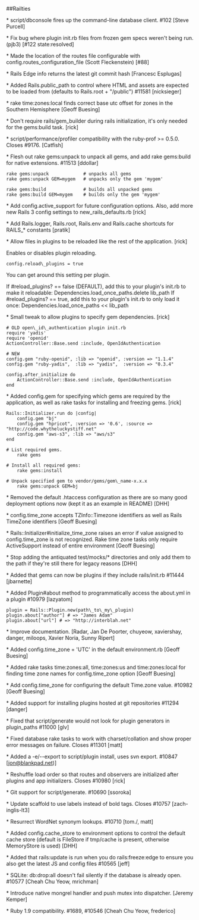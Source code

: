 ##Railties


 
\* script/dbconsole fires up the command-line database client.  #102 [Steve Purcell]
 
\* Fix bug where plugin init.rb files from frozen gem specs weren't being run.  (pjb3) [#122 state:resolved]
 
\* Made the location of the routes file configurable with config.routes\_configuration\_file (Scott Fleckenstein) [#88]
 
\* Rails Edge info returns the latest git commit hash [Francesc Esplugas]
 
\* Added Rails.public\_path to control where HTML and assets are expected to be loaded from (defaults to Rails.root + "/public") #11581 [nicksieger]
 
\* rake time:zones:local finds correct base utc offset for zones in the Southern Hemisphere [Geoff Buesing]
 
\* Don't require rails/gem\_builder during rails initialization, it's only needed for the gems:build task. [rick]
 
\* script/performance/profiler compatibility with the ruby-prof >= 0.5.0. Closes #9176. [Catfish]
 
\* Flesh out rake gems:unpack to unpack all gems, and add rake gems:build for native extensions. #11513 [ddollar]
 
	rake gems:unpack             # unpacks all gems
	rake gems:unpack GEM=mygem   # unpacks only the gem 'mygem'
  
	rake gems:build              # builds all unpacked gems
	rake gems:build GEM=mygem    # builds only the gem 'mygem'
 
\* Add config.active\_support for future configuration options.  Also, add more new Rails 3 config settings to new\_rails\_defaults.rb [rick]
 
\* Add Rails.logger, Rails.root, Rails.env and Rails.cache shortcuts for RAILS\_\* constants [pratik]
 
\* Allow files in plugins to be reloaded like the rest of the application.  [rick]
 
Enables or disables plugin reloading.
  
	config.reload\_plugins = true
  
You can get around this setting per plugin.

If #reload_plugins? == false (DEFAULT), add this to your plugin's init.rb to make it reloadable:
    Dependencies.load_once_paths.delete lib\_path
If #reload_plugins? == true, add this to your plugin's init.rb to only load it once:
    Dependencies.load_once_paths << lib_path

\* Small tweak to allow plugins to specify gem dependencies.  [rick]
 
	# OLD open\_id\_authentication plugin init.rb
	require 'yadis'
	require 'openid'
	ActionController::Base.send :include, OpenIdAuthentication
 
	# NEW
	config.gem "ruby-openid", :lib => "openid", :version => "1.1.4"
	config.gem "ruby-yadis",  :lib => "yadis",  :version => "0.3.4"
 
	config.after_initialize do
    	ActionController::Base.send :include, OpenIdAuthentication
  	end
 
\* Added config.gem for specifying which gems are required by the application, as well as rake tasks for installing and freezing gems. [rick]
 
	Rails::Initializer.run do |config|
    	config.gem "bj"
    	config.gem "hpricot", :version => '0.6', :source => "http://code.whytheluckystiff.net"
    	config.gem "aws-s3", :lib => "aws/s3"
  	end
  
	# List required gems.
		rake gems
  
	# Install all required gems:
		rake gems:install
  
	# Unpack specified gem to vendor/gems/gem\_name-x.x.x
		rake gems:unpack GEM=bj
 
\* Removed the default .htaccess configuration as there are so many good deployment options now (kept it as an example in README) [DHH]
 
\* config.time\_zone accepts TZInfo::Timezone identifiers as well as Rails TimeZone identifiers [Geoff Buesing]
 
\* Rails::Initializer#initialize\_time\_zone raises an error if value assigned to config.time\_zone is not recognized. Rake time zone tasks only require ActiveSupport instead of entire environment [Geoff Buesing]
 
\* Stop adding the antiquated test/mocks/\* directories and only add them to the path if they're still there for legacy reasons [DHH]
 
\* Added that gems can now be plugins if they include rails/init.rb #11444 [jbarnette]
 
\* Added Plugin#about method to programmatically access the about.yml in a plugin #10979 [lazyatom]
 
	plugin = Rails::Plugin.new(path\_to\_my\_plugin)
    plugin.about["author"] # => "James Adam"
    plugin.about["url"] # => "http://interblah.net"
 
\* Improve documentation. [Radar, Jan De Poorter, chuyeow, xaviershay, danger, miloops, Xavier Noria,  Sunny Ripert]
 
\* Added config.time\_zone = 'UTC' in the default environment.rb [Geoff Buesing]
 
\* Added rake tasks time:zones:all, time:zones:us and time:zones:local for finding time zone names for config.time\_zone option [Geoff Buesing]
 
\* Add config.time\_zone for configuring the default Time.zone value.  #10982 [Geoff Buesing]
 
\* Added support for installing plugins hosted at git repositories #11294 [danger]
 
\* Fixed that script/generate would not look for plugin generators in plugin\_paths #11000 [glv]
 
\* Fixed database rake tasks to work with charset/collation and show proper error messages on failure. Closes #11301 [matt]
 
\* Added a -e/--export to script/plugin install, uses svn export. #10847 [jon@blankpad.net)]
 
\* Reshuffle load order so that routes and observers are initialized after plugins and app initializers.  Closes #10980 [rick]
 
\* Git support for script/generate.  #10690 [ssoroka]
 
\* Update scaffold to use labels instead of bold tags.  Closes #10757 [zach-inglis-lt3]
 
\* Resurrect WordNet synonym lookups.  #10710 [tom./, matt]
 
\* Added config.cache\_store to environment options to control the default cache store (default is FileStore if tmp/cache is present, otherwise MemoryStore is used) [DHH]
 
\* Added that rails:update is run when you do rails:freeze:edge to ensure you also get the latest JS and config files #10565 [jeff]
 
\* SQLite: db:drop:all doesn't fail silently if the database is already open.  #10577 [Cheah Chu Yeow, mrichman]
 
\* Introduce native mongrel handler and push mutex into dispatcher.  [Jeremy Kemper]
 
\* Ruby 1.9 compatibility.  #1689, #10546 [Cheah Chu Yeow, frederico]
